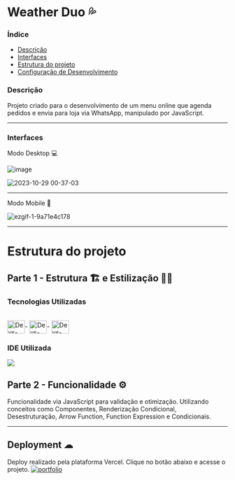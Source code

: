 # Weather Duo 💦

### Índice
<ul>
  <a href="#descrição"><li>Descrição</li></a>
  <a href="#interfaces"><li>Interfaces</li></a>
  <a href="#estrutura-do-projeto"><li>Estrutura do projeto</li></a>
  <a href="#deployment-"><li>Configuração de Desenvolvimento</li></a>
</ul>

### Descrição
Projeto criado para o desenvolvimento de um menu online que agenda pedidos e envia para loja via WhatsApp, manipulado por JavaScript.


<hr>

### Interfaces
Modo Desktop 💻

![image](https://github.com/jefersonmarciano/Menu/assets/44215511/d376b1b7-4323-4941-8f5d-60ed0109bddb)

![2023-10-29 00-37-03](https://github.com/jefersonmarciano/Menu/assets/44215511/648bdd4e-7ac7-4203-92dd-bfd2df5b4419)


<hr>

Modo Mobile 📲

![ezgif-1-9a71e4c178](https://github.com/jefersonmarciano/Menu/assets/44215511/5627b047-51f1-4c90-8893-0f4c7ab13c6d)


<hr>

# Estrutura do projeto
## Parte 1 - Estrutura 🏗 e Estilização 👨‍🎨
### Tecnologias Utilizadas
<div style="display: inline_block"><br>
  <img align="center" alt="Devs-HTML" height="30" width="40" src="https://cdn.jsdelivr.net/gh/devicons/devicon/icons/html5/html5-original.svg">-
  <img align="center" alt="Devs-CSS" height="30" width="40" src="https://cdn.jsdelivr.net/gh/devicons/devicon/icons/sass/sass-original.svg">-
  <img align="center" alt="Devs-JavaScript" height="30" width="40" src="https://cdn.jsdelivr.net/gh/devicons/devicon/icons/react/react-original.svg">
</div>


### IDE Utilizada
<div> 
<img src="https://img.shields.io/badge/Visual_Studio_Code-0078D4?style=for-the-badge&logo=visual%20studio%20code&logoColor=white">
</div>


## Parte 2 - Funcionalidade ⚙

Funcionalidade via JavaScript para validação e otimização. Utilizando conceitos como Componentes, Renderização Condicional, Desestruturação, Arrow Function, Function Expression e Condicionais. 



<hr>

## Deployment ☁

Deploy realizado pela plataforma Vercel. Clique no botão abaixo e acesse o projeto.
[![portfolio](https://img.shields.io/badge/-CLIQUE%20AQUI-yellowgreen)](https://weather-duo.vercel.app)
